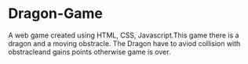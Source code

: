 # Dragon-Game
A web game created using HTML, CSS, Javascript.This game there is a dragon and a moving obstracle. The Dragon have to aviod collision with obstracleand gains points otherwise game is over.
